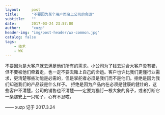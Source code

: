 ```yaml
---
layout:     post
title:      "不要因为某个用户而赌上公司的命运"
subtitle:   ""
date:       2017-03-24 23:57:00
author:     "xuzp"
header-img: "img/post-header/wx-common.jpg"
catalog: false
tags:
    - 技术
    - WX
---
```


不要因为是大客户就去满足他们所有的需求。小公司为了钱去迎合大客户没有错，但不要被他们牵着走，也一定不要去赌上自己的命运。客户也许比我们更懂行业需求，更清楚哪些功能是必需的，但是掌舵者必须是我们而不是他们。拒绝是因为我们知道我们的产品该是什么样子。 拒绝是因为产品内在必须是健康的健壮的，这些客户不清楚，公司的销售也不清楚——定要为猫钉一根大象的鼻子，或者打断它一条腿安上一只轮子，心有不忍哎。

—— xuzp 记于 2017.3.24

